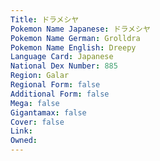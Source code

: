 ```yaml
---
﻿Title: ドラメシヤ
Pokemon Name Japanese: ドラメシヤ
Pokemon Name German: Grolldra
Pokemon Name English: Dreepy
Language Card: Japanese
National Dex Number: 885
Region: Galar
Regional Form: false
Additional Form: false
Mega: false
Gigantamax: false
Cover: false
Link: 
Owned: 
---
```

